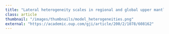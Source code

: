 ```yaml
---
title: "Lateral heterogeneity scales in regional and global upper mantle shear velocity models"
class: article
thumbnail: "/images/thumbnails/model_heterogeneities.png"
external: "https://academic.oup.com/gji/article/200/2/1078/608162"
---
```

